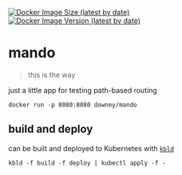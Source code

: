 [![Docker Image Size (latest by date)](https://img.shields.io/docker/image-size/downey/mando)](https://hub.docker.com/repository/docker/downey/mando) [![Docker Image Version (latest by date)](https://img.shields.io/docker/v/downey/mando)](https://hub.docker.com/repository/docker/downey/mando)


# mando
> this is the way

just a little app for testing path-based routing

```
docker run -p 8080:8080 downey/mando
```

## build and deploy

can be built and deployed to Kubernetes with [`kbld`](https://get-kbld.io/)

```console
kbld -f build -f deploy | kubectl apply -f -
```
